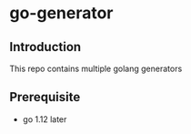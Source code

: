 # go-generator

## Introduction

This repo contains multiple golang generators

## Prerequisite
- go 1.12 later